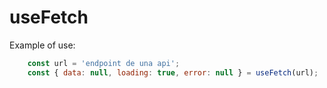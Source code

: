 # useFetch

Example of use:

```javascript
    const url = 'endpoint de una api';
    const { data: null, loading: true, error: null } = useFetch(url);
```
